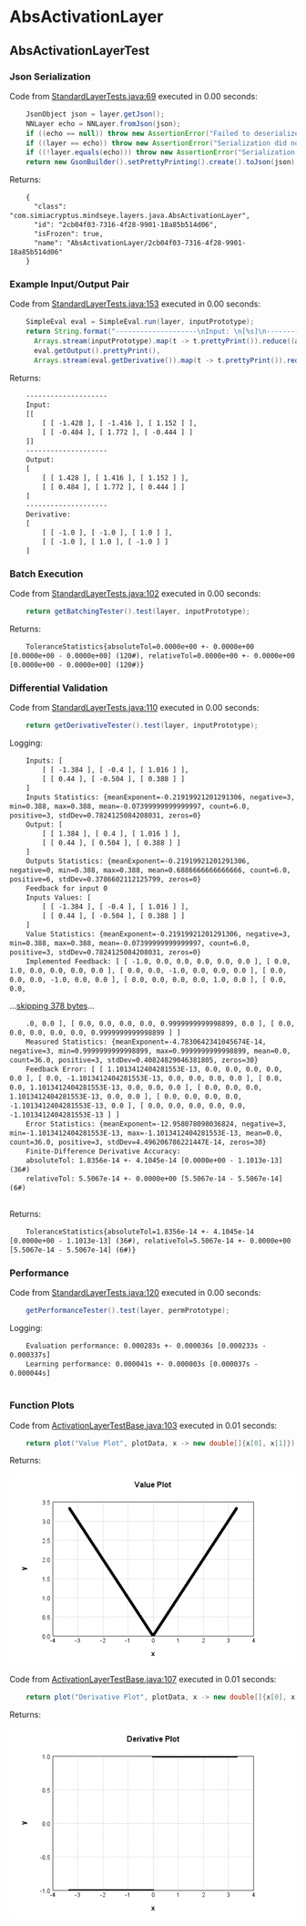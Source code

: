 # AbsActivationLayer
## AbsActivationLayerTest
### Json Serialization
Code from [StandardLayerTests.java:69](../../../../../../../src/main/java/com/simiacryptus/mindseye/test/StandardLayerTests.java#L69) executed in 0.00 seconds: 
```java
    JsonObject json = layer.getJson();
    NNLayer echo = NNLayer.fromJson(json);
    if ((echo == null)) throw new AssertionError("Failed to deserialize");
    if ((layer == echo)) throw new AssertionError("Serialization did not copy");
    if ((!layer.equals(echo))) throw new AssertionError("Serialization not equal");
    return new GsonBuilder().setPrettyPrinting().create().toJson(json);
```

Returns: 

```
    {
      "class": "com.simiacryptus.mindseye.layers.java.AbsActivationLayer",
      "id": "2cb04f03-7316-4f28-9901-18a85b514d06",
      "isFrozen": true,
      "name": "AbsActivationLayer/2cb04f03-7316-4f28-9901-18a85b514d06"
    }
```



### Example Input/Output Pair
Code from [StandardLayerTests.java:153](../../../../../../../src/main/java/com/simiacryptus/mindseye/test/StandardLayerTests.java#L153) executed in 0.00 seconds: 
```java
    SimpleEval eval = SimpleEval.run(layer, inputPrototype);
    return String.format("--------------------\nInput: \n[%s]\n--------------------\nOutput: \n%s\n--------------------\nDerivative: \n%s",
      Arrays.stream(inputPrototype).map(t -> t.prettyPrint()).reduce((a, b) -> a + ",\n" + b).get(),
      eval.getOutput().prettyPrint(),
      Arrays.stream(eval.getDerivative()).map(t -> t.prettyPrint()).reduce((a, b) -> a + ",\n" + b).get());
```

Returns: 

```
    --------------------
    Input: 
    [[
    	[ [ -1.428 ], [ -1.416 ], [ 1.152 ] ],
    	[ [ -0.484 ], [ 1.772 ], [ -0.444 ] ]
    ]]
    --------------------
    Output: 
    [
    	[ [ 1.428 ], [ 1.416 ], [ 1.152 ] ],
    	[ [ 0.484 ], [ 1.772 ], [ 0.444 ] ]
    ]
    --------------------
    Derivative: 
    [
    	[ [ -1.0 ], [ -1.0 ], [ 1.0 ] ],
    	[ [ -1.0 ], [ 1.0 ], [ -1.0 ] ]
    ]
```



### Batch Execution
Code from [StandardLayerTests.java:102](../../../../../../../src/main/java/com/simiacryptus/mindseye/test/StandardLayerTests.java#L102) executed in 0.00 seconds: 
```java
    return getBatchingTester().test(layer, inputPrototype);
```

Returns: 

```
    ToleranceStatistics{absoluteTol=0.0000e+00 +- 0.0000e+00 [0.0000e+00 - 0.0000e+00] (120#), relativeTol=0.0000e+00 +- 0.0000e+00 [0.0000e+00 - 0.0000e+00] (120#)}
```



### Differential Validation
Code from [StandardLayerTests.java:110](../../../../../../../src/main/java/com/simiacryptus/mindseye/test/StandardLayerTests.java#L110) executed in 0.00 seconds: 
```java
    return getDerivativeTester().test(layer, inputPrototype);
```
Logging: 
```
    Inputs: [
    	[ [ -1.384 ], [ -0.4 ], [ 1.016 ] ],
    	[ [ 0.44 ], [ -0.504 ], [ 0.388 ] ]
    ]
    Inputs Statistics: {meanExponent=-0.21919921201291306, negative=3, min=0.388, max=0.388, mean=-0.07399999999999997, count=6.0, positive=3, stdDev=0.7824125084208031, zeros=0}
    Output: [
    	[ [ 1.384 ], [ 0.4 ], [ 1.016 ] ],
    	[ [ 0.44 ], [ 0.504 ], [ 0.388 ] ]
    ]
    Outputs Statistics: {meanExponent=-0.21919921201291306, negative=0, min=0.388, max=0.388, mean=0.6886666666666666, count=6.0, positive=6, stdDev=0.3786602112125799, zeros=0}
    Feedback for input 0
    Inputs Values: [
    	[ [ -1.384 ], [ -0.4 ], [ 1.016 ] ],
    	[ [ 0.44 ], [ -0.504 ], [ 0.388 ] ]
    ]
    Value Statistics: {meanExponent=-0.21919921201291306, negative=3, min=0.388, max=0.388, mean=-0.07399999999999997, count=6.0, positive=3, stdDev=0.7824125084208031, zeros=0}
    Implemented Feedback: [ [ -1.0, 0.0, 0.0, 0.0, 0.0, 0.0 ], [ 0.0, 1.0, 0.0, 0.0, 0.0, 0.0 ], [ 0.0, 0.0, -1.0, 0.0, 0.0, 0.0 ], [ 0.0, 0.0, 0.0, -1.0, 0.0, 0.0 ], [ 0.0, 0.0, 0.0, 0.0, 1.0, 0.0 ], [ 0.0, 0.0,
```
...[skipping 378 bytes](etc/53.txt)...
```
    .0, 0.0 ], [ 0.0, 0.0, 0.0, 0.0, 0.9999999999998899, 0.0 ], [ 0.0, 0.0, 0.0, 0.0, 0.0, 0.9999999999998899 ] ]
    Measured Statistics: {meanExponent=-4.7830642341045674E-14, negative=3, min=0.9999999999998899, max=0.9999999999998899, mean=0.0, count=36.0, positive=3, stdDev=0.40824829046381805, zeros=30}
    Feedback Error: [ [ 1.1013412404281553E-13, 0.0, 0.0, 0.0, 0.0, 0.0 ], [ 0.0, -1.1013412404281553E-13, 0.0, 0.0, 0.0, 0.0 ], [ 0.0, 0.0, 1.1013412404281553E-13, 0.0, 0.0, 0.0 ], [ 0.0, 0.0, 0.0, 1.1013412404281553E-13, 0.0, 0.0 ], [ 0.0, 0.0, 0.0, 0.0, -1.1013412404281553E-13, 0.0 ], [ 0.0, 0.0, 0.0, 0.0, 0.0, -1.1013412404281553E-13 ] ]
    Error Statistics: {meanExponent=-12.958078098036824, negative=3, min=-1.1013412404281553E-13, max=-1.1013412404281553E-13, mean=0.0, count=36.0, positive=3, stdDev=4.496206786221447E-14, zeros=30}
    Finite-Difference Derivative Accuracy:
    absoluteTol: 1.8356e-14 +- 4.1045e-14 [0.0000e+00 - 1.1013e-13] (36#)
    relativeTol: 5.5067e-14 +- 0.0000e+00 [5.5067e-14 - 5.5067e-14] (6#)
    
```

Returns: 

```
    ToleranceStatistics{absoluteTol=1.8356e-14 +- 4.1045e-14 [0.0000e+00 - 1.1013e-13] (36#), relativeTol=5.5067e-14 +- 0.0000e+00 [5.5067e-14 - 5.5067e-14] (6#)}
```



### Performance
Code from [StandardLayerTests.java:120](../../../../../../../src/main/java/com/simiacryptus/mindseye/test/StandardLayerTests.java#L120) executed in 0.00 seconds: 
```java
    getPerformanceTester().test(layer, permPrototype);
```
Logging: 
```
    Evaluation performance: 0.000283s +- 0.000036s [0.000233s - 0.000337s]
    Learning performance: 0.000041s +- 0.000003s [0.000037s - 0.000044s]
    
```

### Function Plots
Code from [ActivationLayerTestBase.java:103](../../../../../../../src/test/java/com/simiacryptus/mindseye/layers/java/ActivationLayerTestBase.java#L103) executed in 0.01 seconds: 
```java
    return plot("Value Plot", plotData, x -> new double[]{x[0], x[1]});
```

Returns: 

![Result](etc/test.9.png)



Code from [ActivationLayerTestBase.java:107](../../../../../../../src/test/java/com/simiacryptus/mindseye/layers/java/ActivationLayerTestBase.java#L107) executed in 0.01 seconds: 
```java
    return plot("Derivative Plot", plotData, x -> new double[]{x[0], x[2]});
```

Returns: 

![Result](etc/test.10.png)



